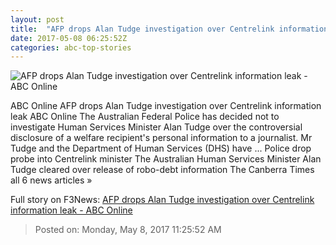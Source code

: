 ```yaml
---
layout: post
title:  "AFP drops Alan Tudge investigation over Centrelink information leak - ABC Online"
date: 2017-05-08 06:25:52Z
categories: abc-top-stories
---
```


![AFP drops Alan Tudge investigation over Centrelink information leak - ABC Online](http://www.abc.net.au/news/image/6579672-1x1-700x700.jpg)

ABC Online AFP drops Alan Tudge investigation over Centrelink information leak ABC Online The Australian Federal Police has decided not to investigate Human Services Minister Alan Tudge over the controversial disclosure of a welfare recipient's personal information to a journalist. Mr Tudge and the Department of Human Services (DHS) have ... Police drop probe into Centrelink minister The Australian Human Services Minister Alan Tudge cleared over release of robo-debt information The Canberra Times all 6 news articles »


Full story on F3News: [AFP drops Alan Tudge investigation over Centrelink information leak - ABC Online](http://www.f3nws.com/n/sQqMPJ)

> Posted on: Monday, May 8, 2017 11:25:52 AM
